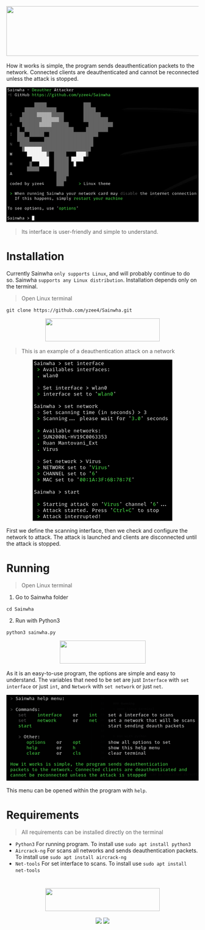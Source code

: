 <p align="center">
  <img src="https://img.shields.io/badge/Sain-Wha-green?colorA=%23000000&colorB=%23006400&style=flat_square" style="width:600px;height:130px;">
</p>

How it works is simple, the program sends deauthentication
packets to the network. Connected clients are deauthenticated and 
cannot be reconnected unless the attack is stopped.

<p align="center">
  <img src="docs/Sainwha-1.png" alt="Sainwha">
</p>

> Its interface is user-friendly and simple to understand.

# Installation
Currently Sainwha ```only supports Linux```, and will probably continue to do so. Sainwha ```supports any Linux distribution```. Installation depends only on the terminal.
> Open Linux terminal
```terminal
git clone https://github.com/yzee4/Sainwha.git
```

<p align="center">
  <img src="https://img.shields.io/badge/Attack_Example-black?style=flat_square" style="width:300px;height:60px;">
</p>

> This is an example of a deauthentication attack on a network

<p align="center" style="text-align: center;">
  <img src="docs/Sainwha-2.png" alt="Sainwha">
</p>

First we define the scanning interface, then we check and configure the network to attack. The attack is launched and clients are disconnected until the attack is stopped.


# Running

> Open Linux terminal

1. Go to Sainwha folder
```terminal
cd Sainwha
```
2. Run with Python3
```terminal
python3 sainwha.py
```

<p align="center" style="text-align: center;">
  <img src="https://img.shields.io/badge/Instructions-black?style=flat_square" style="width:225px;height:60px;">
</p>

As it is an easy-to-use program, the options are simple and easy to understand. The variables that need to be set are just ```Interface``` with ```set interface``` or just ```int```, and ```Network``` with ```set network``` or just ```net```.

<p align="center">
  <img src="docs/Sainwha-3.png" alt="Sainwha">
</p>

This menu can be opened within the program with ```help```.

# Requirements

> All requirements can be installed directly on the terminal

   - `Python3` For running program. To install use `sudo apt install python3`
   - `Aircrack-ng` For scans all networks and sends deauthentication packets. To  install use `sudo apt install aircrack-ng`
   - `Net-tools` For set interface to scans. To install use `sudo apt install net-tools`

<h1></h1>


<p align="center">
  <img src="https://img.shields.io/badge/Thanks for using-black?style=flat_square" style="width:300px;height:60px;">
</p>

<p align="center">
  <img src="https://img.shields.io/badge/Author-yzee4-green?colorA=%23000000&colorB=%23006400&style=flat_square">
  <img src="https://img.shields.io/badge/License-MIT-green?colorA=%23000000&colorB=%23006400&style=flat_square">
</p>
